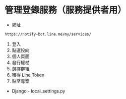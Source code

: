 # 管理登錄服務（服務提供者用）
* 網址
```
https://notify-bot.line.me/my/services/
```
1. 登入
2. 點選投向
3. 個人頁面
4. 發行權杖
5. 選擇群組
6. 獲得 Line Token
7. 貼至專案
* Django - local_settings.py
